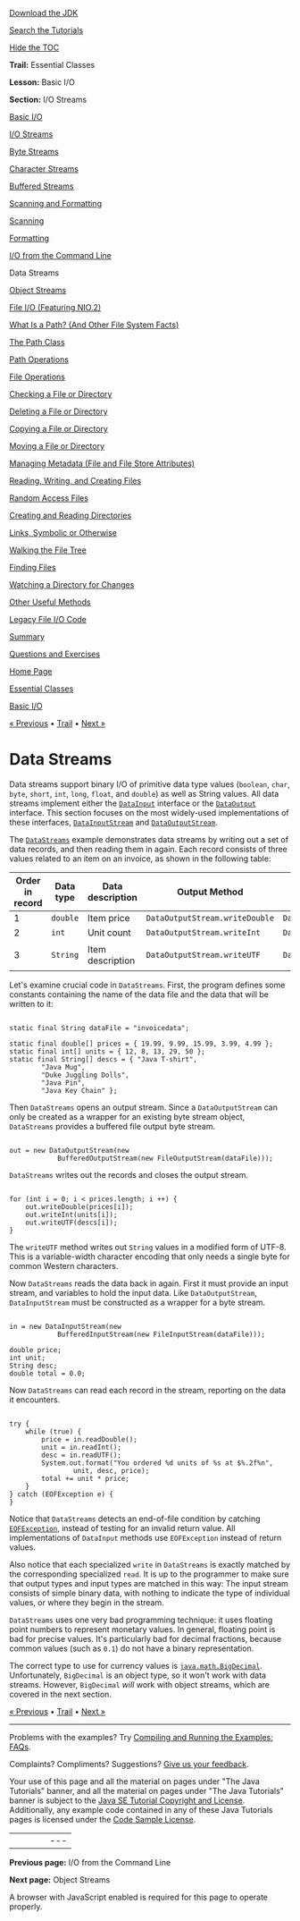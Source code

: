 [Download
the JDK](http://java.sun.com/javase/6/download.jsp)
  
[Search the
Tutorials](../../search.html)
  
[Hide the TOC](javascript:toggleLeft())

**Trail:** Essential Classes
  
**Lesson:** Basic I/O
  
**Section:** I/O Streams

[Basic I/O](index.html)

[I/O Streams](streams.html)

[Byte Streams](bytestreams.html)

[Character Streams](charstreams.html)

[Buffered Streams](buffers.html)

[Scanning and Formatting](scanfor.html)

[Scanning](scanning.html)

[Formatting](formatting.html)

[I/O from the Command Line](cl.html)

Data Streams

[Object Streams](objectstreams.html)

[File I/O (Featuring NIO.2)](fileio.html)

[What Is a Path? (And Other File System Facts)](path.html)

[The Path Class](pathClass.html)

[Path Operations](pathOps.html)

[File Operations](fileOps.html)

[Checking a File or Directory](check.html)

[Deleting a File or Directory](delete.html)

[Copying a File or Directory](copy.html)

[Moving a File or Directory](move.html)

[Managing Metadata (File and File Store Attributes)](fileAttr.html)

[Reading, Writing, and Creating Files](file.html)

[Random Access Files](rafs.html)

[Creating and Reading Directories](dirs.html)

[Links, Symbolic or Otherwise](links.html)

[Walking the File Tree](walk.html)

[Finding Files](find.html)

[Watching a Directory for Changes](notification.html)

[Other Useful Methods](misc.html)

[Legacy File I/O Code](legacy.html)

[Summary](summary.html)

[Questions and Exercises](QandE/questions.html)

[Home Page](../../index.html)
>
[Essential Classes](../index.html)
>
[Basic I/O](index.html)

[« Previous](cl.html) • [Trail](../TOC.html) • [Next »](objectstreams.html)

# Data Streams

Data streams support binary I/O of primitive data type values
(`boolean`, `char`, `byte`,
`short`, `int`, `long`,
`float`, and `double`) as well as String values.
All data streams implement either the
[`DataInput`](http://download.oracle.com/javase/7/docs/api/java/io/DataInput.html)
interface or the
[`DataOutput`](http://download.oracle.com/javase/7/docs/api/java/io/DataOutput.html)
interface. This section focuses on the
most widely-used implementations of these interfaces,
[`DataInputStream`](http://download.oracle.com/javase/7/docs/api/java/io/DataInputStream.html) and
[`DataOutputStream`](http://download.oracle.com/javase/7/docs/api/java/io/DataOutputStream.html).

The
[`DataStreams`](examples/DataStreams.java)
example demonstrates data streams by writing out a set of data
records, and then reading them in again. Each record consists of three
values related to an item on an invoice, as shown in the following
table:

| Order in record | Data type | Data description | Output Method | Input Method | Sample Value |
| --- | --- | --- | --- | --- | --- |
| 1 | `double` | Item price | `DataOutputStream.writeDouble` | `DataInputStream.readDouble` | `19.99` |
| 2 | `int` | Unit count | `DataOutputStream.writeInt` | `DataInputStream.readInt` | `12` |
| 3 | `String` | Item description | `DataOutputStream.writeUTF` | `DataInputStream.readUTF` | `"Java T-Shirt"` |

Let's examine crucial code in `DataStreams`. First, the
program defines some constants containing the name of the data file
and the data that will be written to it:

```

static final String dataFile = "invoicedata";

static final double[] prices = { 19.99, 9.99, 15.99, 3.99, 4.99 };
static final int[] units = { 12, 8, 13, 29, 50 };
static final String[] descs = { "Java T-shirt",
        "Java Mug",
        "Duke Juggling Dolls",
        "Java Pin",
        "Java Key Chain" };

```

Then `DataStreams` opens an output stream. Since a
`DataOutputStream` can only be created as a wrapper for an
existing byte stream object, `DataStreams` provides a
buffered file output byte stream.

```

out = new DataOutputStream(new
            BufferedOutputStream(new FileOutputStream(dataFile)));

```

`DataStreams` writes out the records and closes the output
stream.

```

for (int i = 0; i < prices.length; i ++) {
    out.writeDouble(prices[i]);
    out.writeInt(units[i]);
    out.writeUTF(descs[i]);
}

```

The `writeUTF` method writes out `String` values
in a modified form of UTF-8. This is a variable-width character
encoding that only needs a single byte for common Western characters.

Now `DataStreams` reads the data back in again. First it
must provide an input stream, and variables to hold the input data.
Like `DataOutputStream`, `DataInputStream` must
be constructed as a wrapper for a byte stream.

```

in = new DataInputStream(new
            BufferedInputStream(new FileInputStream(dataFile)));

double price;
int unit;
String desc;
double total = 0.0;

```

Now `DataStreams` can read each record in the stream,
reporting on the data it encounters.

```

try {
    while (true) {
        price = in.readDouble();
        unit = in.readInt();
        desc = in.readUTF();
        System.out.format("You ordered %d units of %s at $%.2f%n",
                unit, desc, price);
        total += unit * price;
    }
} catch (EOFException e) {
}

```

Notice that `DataStreams` detects an end-of-file condition
by catching
[`EOFException`](http://download.oracle.com/javase/7/docs/api/java/io/EOFException.html),
instead of testing for an invalid return value. All implementations of
`DataInput` methods use `EOFException` instead
of return values.

Also notice that each specialized `write` in
`DataStreams` is exactly matched by the corresponding
specialized `read`. It is up to the programmer to make sure
that output types and input types are matched in this way:
The input stream consists of simple binary data, with nothing to
indicate the type of individual values, or where they begin in the
stream.

`DataStreams` uses one very bad programming technique: it
uses floating point numbers to represent monetary values. In general, floating
point is bad for precise values. It's particularly bad for decimal
fractions, because common values (such as `0.1`)
do not have a binary representation.

The correct type to use for currency values is
[`java.math.BigDecimal`](http://download.oracle.com/javase/7/docs/api/java/math/BigDecimal.html).
Unfortunately, `BigDecimal` is an object type, so it won't
work with data streams. However, `BigDecimal` *will*
work with object streams, which are covered in the next section.

[« Previous](cl.html)
•
[Trail](../TOC.html)
•
[Next »](objectstreams.html)

---

Problems with the examples? Try [Compiling and Running
the Examples: FAQs](../../information/run-examples.html).
  
Complaints? Compliments? Suggestions? [Give
us your feedback](http://download.oracle.com/javase/feedback.html).

Your use of this page and all the material on pages under "The Java Tutorials" banner,
and all the material on pages under "The Java Tutorials" banner is subject to the [Java SE Tutorial Copyright
and License](../../information/license.html).
Additionally, any example code contained in any of these Java
Tutorials pages is licensed under the
[Code
Sample License](http://developers.sun.com/license/berkeley_license.html).

|  |  |  |  |  |
| --- | --- | --- | --- | --- |
| |  |  | | --- | --- | | duke image | Oracle logo | | [About Oracle](http://www.oracle.com/us/corporate/index.html) | [Oracle Technology Network](http://www.oracle.com/technology/index.html) | [Terms of Service](https://www.samplecode.oracle.com/servlets/CompulsoryClickThrough?type=TermsOfService) | Copyright © 1995, 2011 Oracle and/or its affiliates. All rights reserved. |

**Previous page:** I/O from the Command Line
  
**Next page:** Object Streams




A browser with JavaScript enabled is required for this page to operate properly.